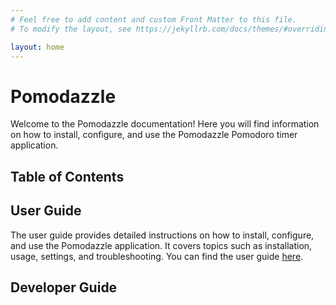 ```yaml
---
# Feel free to add content and custom Front Matter to this file.
# To modify the layout, see https://jekyllrb.com/docs/themes/#overriding-theme-defaults

layout: home
---
```


# Pomodazzle

Welcome to the Pomodazzle documentation! Here you will find information on how to install, configure, and use the Pomodazzle Pomodoro timer application.

## Table of Contents



## User Guide

The user guide provides detailed instructions on how to install, configure, and use the Pomodazzle application. It covers topics such as installation, usage, settings, and troubleshooting. You can find the user guide [here](/user-guide).

## Developer Guide

